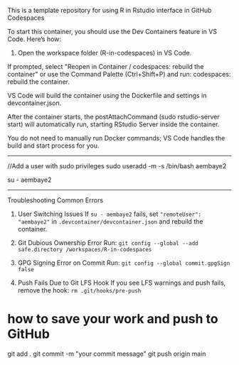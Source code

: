 This is a template repository for using R in Rstudio interface in GitHub Codespaces

To start this container, you should use the Dev Containers feature in VS Code. Here’s how:

1. Open the workspace folder (R-in-codespaces) in VS Code.

If prompted, select "Reopen in Container / codespaces: rebuild the container" or use the Command Palette (Ctrl+Shift+P) and run: codespaces: rebuild the container.

VS Code will build the container using the Dockerfile and settings in devcontainer.json.

After the container starts, the postAttachCommand (sudo rstudio-server start) will automatically run, starting RStudio Server inside the container.

 You do not need to manually run Docker commands; VS Code handles the build and start process for you.

 -------------------------------------------------------------------------------------------------------------------------------------
//Add a user with sudo privileges
sudo useradd -m -s /bin/bash aembaye2

su - aembaye2



 -------------------------------------------------------------------------------------------------------------------------------------
 Troubleshooting Common Errors

 1. User Switching Issues
If `su - aembaye2` fails, set `"remoteUser": "aembaye2"` in `.devcontainer/devcontainer.json` and rebuild the container.

 2. Git Dubious Ownership Error
Run: `git config --global --add safe.directory /workspaces/R-in-codespaces`

 3. GPG Signing Error on Commit
Run: `git config --global commit.gpgSign false`

 4. Push Fails Due to Git LFS Hook
If you see LFS warnings and push fails, remove the hook: `rm .git/hooks/pre-push`

# how to save your work and push to GitHub


git add .
git commit -m "your commit message"
git push origin main



